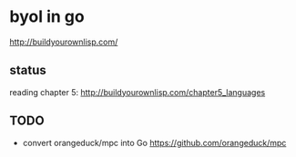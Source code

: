 # byol in go

http://buildyourownlisp.com/

## status

reading chapter 5: http://buildyourownlisp.com/chapter5_languages

## TODO

* convert orangeduck/mpc into Go
  https://github.com/orangeduck/mpc